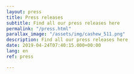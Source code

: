 ```yaml
---
layout: press
title: Press releases
subtitle: Find all our press releases here
permalink: "/press.html"
parallax_image: "/assets/img/cashew_511.png"
description: Find all our press releases here
date: 2019-04-24T07:40:15.000+00:00
lang: en
ref: press

---
```

